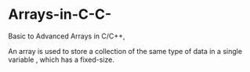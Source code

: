 # Arrays-in-C-C-
Basic to Advanced Arrays in C/C++,

An array is used to store a collection of the same type of data in a single variable , which has a fixed-size.
